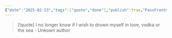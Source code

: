 ```yaml
---
{"date":"2025-02-23","tags":["quote","done"],"publish":true,"PassFrontmatter":true}
---
```


> [!quote] I no longer know if I wish to drown myself in love, vodka or the sea
> \- Unkown author
